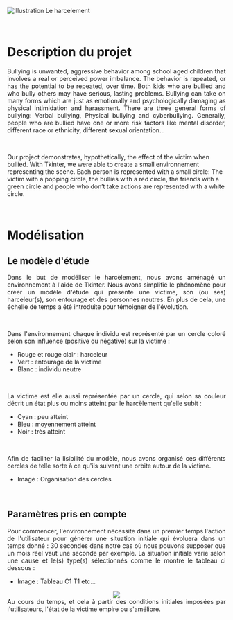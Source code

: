 


![](https://www.bayard-jeunesse.com/wp-content/uploads/2018/05/ACT-CAR-Harcelement.jpg "Illustration Le harcelement")

<p>&nbsp; </p>

# Description du projet


<div align="justify">Bullying is unwanted, aggressive behavior among school aged children that involves a real or perceived power imbalance. The behavior is repeated, or has the potential to be repeated, over time. Both kids who are bullied and who bully others may have serious, lasting problems.
Bullying can take on many forms which are just as emotionally and psychologically damaging as physical intimidation and harassment. There are three general forms of bullying: Verbal bullying, Physical bullying and cyberbullying.
Generally, people who are bullied have one or more risk factors like mental disorder, different race or ethnicity, different sexual orientation…</div>
  
<p>&nbsp; </p>

Our project demonstrates, hypothetically, the effect of the victim when bullied. With Tkinter, we were able to create a small environnement representing the scene. Each person is represented with a small circle: The victim with a popping circle, the bullies with a red circle, the friends with a green circle and people who don’t take actions are represented with a white circle.

<p>&nbsp; </p>


  
# Modélisation



## Le modèle d'étude


 
<div align="justify">Dans le but de modéliser le harcèlement, nous avons aménagé un environnement à l'aide de Tkinter. Nous avons simplifié le phénomène pour créer un modèle d'étude qui présente une victime, son (ou ses) harceleur(s), son entourage et des personnes neutres. En plus de cela, une échelle de temps a été introduite pour témoigner de l'évolution.</div>
<p>&nbsp; </p>

<div align="justify">Dans l'environnement chaque individu est représenté par un cercle coloré selon son influence (positive ou négative) sur la victime :</div>

* Rouge et rouge clair : harceleur
* Vert : entourage de la victime
* Blanc : individu neutre
<p>&nbsp; </p>

<div align="justify">La victime est elle aussi représentée par un cercle, qui selon sa couleur décrit un état plus ou moins atteint par le harcèlement qu'elle subit :</div>

* Cyan : peu atteint
* Bleu : moyennement atteint
* Noir : très atteint
<p>&nbsp; </p>

<div align="justify">Afin de faciliter la lisibilité du modèle, nous avons organisé ces différents cercles de telle sorte à ce qu'ils suivent une orbite autour de la victime.</div>

* Image : Organisation des cercles

<p>&nbsp; </p>

## Paramètres pris en compte

<div align="justify">Pour commencer, l'environnement nécessite dans un premier temps l'action de l'utilisateur pour générer une situation initiale qui évoluera dans un temps donné : 30 secondes dans notre cas où nous pouvons supposer que un mois réel vaut une seconde par exemple. La situation initiale varie selon une cause et le(s) type(s) sélectionnés comme le montre le tableau ci dessous :</div>

* Image : Tableau C1 T1 etc...



<div style="text-align:center"><img src=https://www.cjoint.com/doc/19_04/IDnlPVPr416_Tableau-des-conditions-initiales.PNG "Illustration conditions initiales" /></div> 



<div align="justify">Au cours du temps, et cela à partir des conditions initiales imposées par l'utilisateurs, l'état de la victime empire ou s'améliore.</div>

